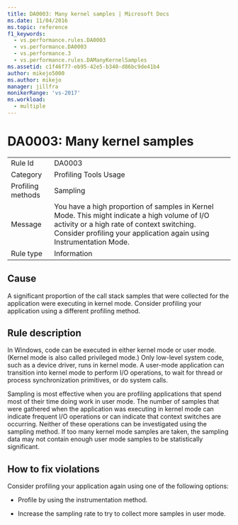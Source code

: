 ```yaml
---
title: DA0003: Many kernel samples | Microsoft Docs
ms.date: 11/04/2016
ms.topic: reference
f1_keywords: 
  - vs.performance.rules.DA0003
  - vs.performance.DA0003
  - vs.performance.3
  - vs.performance.rules.DAManyKernelSamples
ms.assetid: c1f46f77-eb95-42e5-b340-d86bc9de41b4
author: mikejo5000
ms.author: mikejo
manager: jillfra
monikerRange: 'vs-2017'
ms.workload: 
  - multiple
---
```

# DA0003: Many kernel samples

|||
|-|-|
|Rule Id|DA0003|
|Category|Profiling Tools Usage|
|Profiling methods|Sampling|
|Message|You have a high proportion of samples in Kernel Mode. This might indicate a high volume of I/O activity or a high rate of context switching. Consider profiling your application again using Instrumentation Mode.|
|Rule type|Information|

## Cause
 A significant proportion of the call stack samples that were collected for the application were executing in kernel mode. Consider profiling your application using a different profiling method.

## Rule description
 In Windows, code can be executed in either kernel mode or user mode. (Kernel mode is also called privileged mode.) Only low-level system code, such as a device driver, runs in kernel mode. A user-mode application can transition into kernel mode to perform I/O operations, to wait for thread or process synchronization primitives, or do system calls.

 Sampling is most effective when you are profiling applications that spend most of their time doing work in user mode. The number of samples that were gathered when the application was executing in kernel mode can indicate frequent I/O operations or can indicate that context switches are occurring. Neither of these operations can be investigated using the sampling method. If too many kernel mode samples are taken, the sampling data may not contain enough user mode samples to be statistically significant.

## How to fix violations
 Consider profiling your application again using one of the following options:

- Profile by using the instrumentation method.

- Increase the sampling rate to try to collect more samples in user mode.
